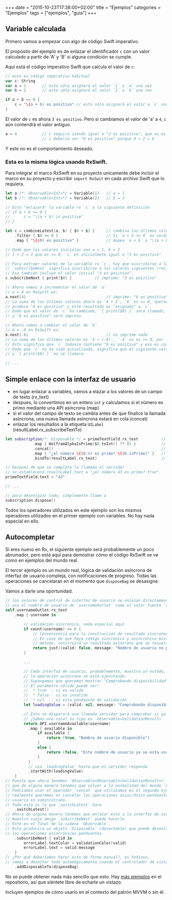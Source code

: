 +++
date = "2015-10-23T17:38:00+02:00"
title = "Ejemplos"
categories = "Ejemplos"
tags = ["ejemplos", "guia"]
+++

## Variable calculada

Primero vamos a empezar con algo de código Swift imperativo.

El propósito del ejemplo es de enlazar el identificador `c` con un valor calculado a partir de 'A' y 'B' si alguna condición se cumple.

Aquí está el código imperativo Swift que calcula el valor de `c`:

```swift
// esto es código imperativo habitual
var c: String
var a = 1       // esto sólo asignará el valor `1` a `a` una vez
var b = 2       // esto sólo asignará el valor `2` a `b` una vez

if a + b >= 0 {
    c = "\(a + b) es positivo" // esto sólo asignará el valor a `c` una vez
}
```

El valor de `c` es ahora `3 es positivo`. Pero si cambiamos el valor de 'a' a `4`, `c` aún contendrá el valor antiguo.

```swift
a = 4           // c seguirá siendo igual a "3 es positivo", que no es bueno
                // c deberia ser "6 es positivo" porque 4 + 2 = 6
```

Y este no es el comportamiento deseado.

### Esta es la misma lógica usando RxSwift.

Para integrar el marco RxSwift en su proyecto unicamente debe incluir el marco en su proyecto y escribir `import RxSwit` en cada archivo Swift que lo requiera.

```swift
let a /*: Observable<Int>*/ = Variable(1)   // a = 1
let b /*: Observable<Int>*/ = Variable(2)   // b = 2

// Esto "enlazará" la variable rx `c` a la siguiente definición
// if a + b >= 0 {
//      c = "\(a + b) is positive"
// }

let c = combineLatest(a, b) { $0 + $1 }     // combina los últimos valores de las variables 'a' y 'b' usando `+`
    .filter { $0 >= 0 }                     // Si `a + b >= 0` es verdadero, `a + b` es pasado al operador map
    .map { "\($0) es positivo" }            // mapea `a + b` a "\(a + b) es positivo"

// Dado que los valores iniciales son a = 1, b = 2
// 1 + 2 = 3 que es >= 0, `c` es inicialmete igual a "3 es positivo"

// Para extraer valores de la variable rx `c`, hay que suscribirse a los valores de `c`.
// `subscribeNext` significa suscribirse a los valores siguientes (recientes) de la variable `c`.
// Eso también incluye el valor inicial "3 es positivo".
c.subscribeNext { print($0) }          // imprime: "3 es positivo"

// Ahora vamos a incrementar el valor de `a`
// a = 4 en RxSwift es:
a.next(4)                                   // imprime: "6 es positivo"
// La suma de los últimos valores ahora es `4 + 2`, `6` es >= 0, operador map
// produce "6 es positivo" y este resultado es "asignado" a `c`.
// Dado que el valor de `c` ha cambiado, `{ print($0) }` sera llamado,
// y "6 es positivo" será impreso.

// Ahora vamos a cambiar el valor de `b`
// b = -8 en RxSwift es:
b.next(-8)                                  // no imprime nada
// La suma de los últimos valores es `4 + (-8)`, `-4` no es >= 0, por lo que map no sera ejecutado.
// Esto significa que `c` todavía contiene "6 es positivo" y eso es correcto.
// Dado que `c` no ha sido actualizado, significa que el siguiente valor no se ha producido,
// y `{ print($0) }` no se llamara.

// ...
```

## Simple enlace con la interfaz de usuario

* en lugar enlazar a variables, vamos a elazar a los valores de un campo de texto (rx_text)
* despues, lo convertimos en un entero `int` y calculamos si el número es primo mediante una API asíncrona (map)
* si el valor del campo de texto se cambia antes de que finalice la llamada asíncrona, una nueva llamada asíncrona estará en cola (concat)
* enlazar los resultados a la etiqueta `UILabel` (resultLabel.rx_subscribeTextTo)

```swift
let subscription/*: Disposable */ = primeTextField.rx_text          // hasta aquí el tipo es Observable<String>
            .map { WolframAlphaIsPrime($0.toInt() ?? 0) }           // hasta aquí el tipo es Observable<Observable<Prime>>
            .concat()                                               // hasta aquí el tipo es Observable<Prime>
            .map { "¿el número \($0.n) es primo? \($0.isPrime)" }   // hasta aquí el tipo es Observable<String>
            .bindTo(resultLabel.rx_text)                            // devuelve Disposable que se puede utilizar para desenlazar todo

// Después de que se complete la llamada al servidor 
// se establecerá resultLabel.text a "¿el número 43 es primo? true".
primeTextField.text = "43"

// ...

// para desenlazar todo, simplemente llame a
subscription.dispose()
```

Todos los operadores utilizados en este ejemplo son los mismos operadores utilizados en el primer ejemplo con variables. No hay nada especial en ello.

## Autocompletar

Si eres nuevo en Rx, el siguiente ejemplo será probablemente un poco abrumador, pero está aquí para demostrar cómo el código RxSwift se ve como en ejemplos del mundo real.

El tercer ejemplo es un mundo real, lógica de validación asíncrona de interfaz de usuario compleja, con notificaciones de progreso.
Todas las operaciones se cancelaran en el momento que `disposeBag` se desasigne.

Vamos a darle una oportunidad.

```swift
// los valores de control de interfaz de usuario se enlazan directamente
// usa el nombre de usuario de `usernameOutlet` como el valor fuente `sername`
self.usernameOutlet.rx_text
    .map { username in

        // validación sincrónica, nada especial aquí
        if count(username) == 0 {
            // Conveniencia para la construcción de resultado síncronos.
            // En caso de que haya código sincrónico y asincrónico mixto dentro del mismo 
            // método, construirá un resultado asíncrono que se resuelve inmediatamente.
            return just((valid: false, message: "Nombre de usuario no puede estar vacío."))
        }

        ...

        // Cada interfaz de usuario, probablemente, muestra un estado, mientras que 
        // la operación asíncrona se está ejecutando.
        // Supongamos que queremos mostrar "Comprobando disponibilidad" mientra esperamos el resultado.
        // El parámetro válido puede ser:
        //  * true  - si es valido
        //  * false - si es invalido
        //  * nil   - si esta pendiente de validación
        let loadingValue = (valid: nil, message: "Comprobando disponibilidad...")

        // Esto se disparará una llamada servidor para comprobar si ya existe el nombre de usuario.
        // ¿Sabes una cosa? Su tipo es `Observable<ValidationResult>`
        return API.usernameAvailable(username)
          .map { available in
              if available {
                  return (true, "Nombre de usuario disponible")
              }
              else {
                  return (false, "Este nombre de usuario ya se esta usando")
              }
          }
          // usa `loadingValue` hasta que el servidor responda
          .startWith(loadingValue)
    }
// Puesto que ahora tenemos `Observable<Observable<ValidationResult>>`
// que de alguna manera tenemos que volver a la normalidad del mundo `Observable`.
// Podriamos usar el operador `concat` que utilizamos en el segundo ejemplo, pero lo que
// realmente queremos es cancelar las operaciones asincrónico pendientes si un nuevo nombre de 
// usuario es suministrado.
// Todo esto es lo que `switchLatest` hace
    .switchLatest()
// Ahora de alguna manera tenemos que enlazar esto a la interfaz de usuario.
// Nuestro viejo amigo `subscribeNext` puede hacerlo
// Este es el final de la cadena `Observable`.
// Esto producira un objeto `Disposable` (desechable) que puede desenlazar todo y cancelar
// las operaciones asincrónicas pendientes.
    .subscribeNext { valid in
        errorLabel.textColor = validationColor(valid)
        errorLabel.text = valid.message
    }
// ¿Por qué deberíamos hacer esto de forma manual?, es tedioso,
// vamos a desechar todo automágicamente cuando el controlador de vista se desasigne.
    .addDisposableTo(disposeBag)
```

No se puede obtener nada más sencillo que esto. Hay [más ejemplos](https://github.com/ReactiveX/RxSwift/tree/master/RxExample) en el repositorio, así que siéntete libre de echarle un vistazo.

Incluyen ejemplos de cómo usarlo en el contexto del patrón MVVM o sin él.

